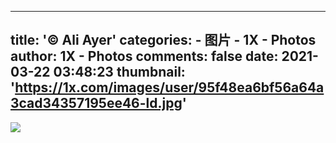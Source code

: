 
---
title: '© Ali Ayer'
categories: 
    - 图片
    - 1X - Photos
author: 1X - Photos
comments: false
date: 2021-03-22 03:48:23
thumbnail: 'https://1x.com/images/user/95f48ea6bf56a64a3cad34357195ee46-ld.jpg'
---

<div>   
<img src="https://1x.com/images/user/95f48ea6bf56a64a3cad34357195ee46-ld.jpg" referrerpolicy="no-referrer">  
</div>
            